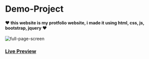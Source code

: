 # Demo-Project

#### ❤ this website is my protfolio website, i made it using html, css, js, bootstrap, jquery ❤



![full-page-screen](https://user-images.githubusercontent.com/94475130/176018424-d6caff81-2d9e-4bce-ba91-3be96ded9e8d.png)


### [**Live Preview**](https://Mahmoud-Montaser.github.io/portfolio-project/)
